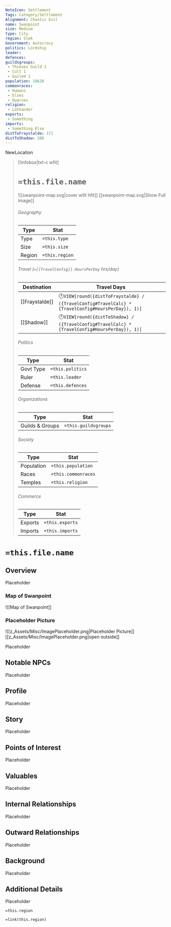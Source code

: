 ```yaml
---
NoteIcon: Settlement
Tags: Category/Settlement
Alignment: Chaotic Evil
name: Swanpoint
size: Medium
type: City
region: Slek
Government: Autocracy
politics: Lordship
leader:
defences:
guildsgroups:
 - Thieves Guild 1
 - Cult 1
 - Guiled 1
population: 10626
commonraces:
 - Humans
 - Elves
 - Dwarves
religion:
 - Lathander
exports: 
 - Something
imports: 
 - Something Else
distToFraystalde: 171
distToShadow: 206
---
```


NewLocation


> [!infobox|txt-c wfit]
> # `=this.file.name`
> ![[swanpoint-map.svg|cover wfit hfit]]
> [[swanpoint-map.svg|Show Full Image]]
> ###### Geography
> Type |  Stat |
> ---|---|
> Type | `=this.type` |
> Size | `=this.size` |
> Region | `=this.region` |
> 
> ###### Travel (`=[[TravelConfig]].HoursPerDay` hrs/day)
> Destination |  Travel Days  |
> ---|---|
> [[Fraystalde]] | 🕛`VIEW[round({distToFraystalde} / ({TravelConfig#TravelCalc} * {TravelConfig#HoursPerDay}), 1)]`|
> [[Shadow]] | 🕛`VIEW[round({distToShadow} / ({TravelConfig#TravelCalc} * {TravelConfig#HoursPerDay}), 1)]`|
> 
> ###### Politics
> Type |  Stat |
> ---|---|
> Govt Type | `=this.politics` |
> Ruler | `=this.leader` |
> Defense | `=this.defences` |
> 
> ###### Organizations
> Type |  Stat |
> ---|---|
> Guilds & Groups | `=this.guildsgroups` |
> 
> ###### Society
> Type |  Stat |
> ---|---|
> Population | `=this.population` |
> Races | `=this.commonraces` |
> Temples | `=this.religion`  |
> 
> ###### Commerce
> Type |  Stat |
> ---|---|
> Exports | `=this.exports` |
> Imports | `=this.imports` |


# `=this.file.name`
## Overview
Placeholder

### Map of Swanpoint

![[Map of Swanpoint]]

### Placeholder Picture
![[z_Assets/Misc/ImagePlaceholder.png|Placeholder Picture]]
[[z_Assets/Misc/ImagePlaceholder.png|open outside]]

Placeholder

## Notable NPCs
Placeholder

## Profile
Placeholder

## Story
Placeholder

## Points of Interest
Placeholder

## Valuables
Placeholder

## Internal Relationships
Placeholder

## Outward Relationships
Placeholder

## Background
Placeholder

## Additional Details
Placeholder

`=this.region`


`=link(this.region)`